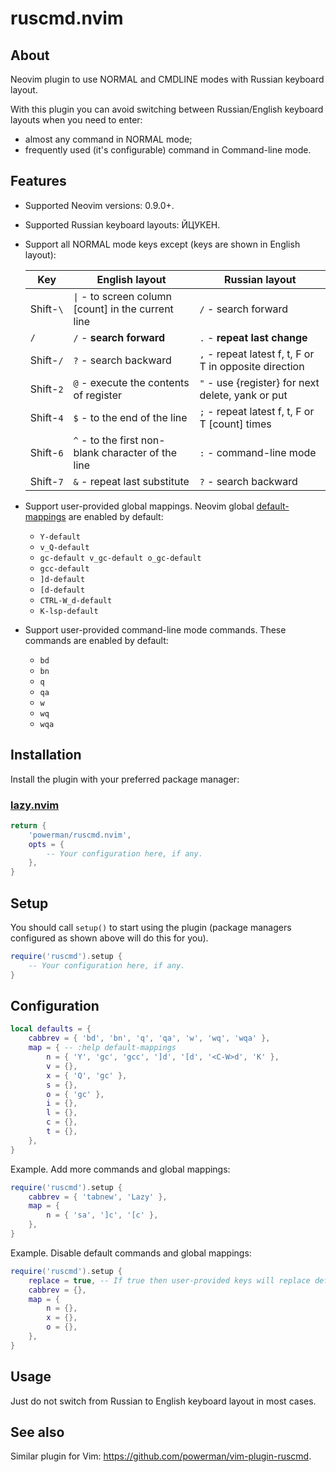# ruscmd.nvim

## About

Neovim plugin to use NORMAL and CMDLINE modes with Russian keyboard layout.

With this plugin you can avoid switching between Russian/English keyboard layouts
when you need to enter:

- almost any command in NORMAL mode;
- frequently used (it's configurable) command in Command-line mode.

## Features

- Supported Neovim versions: 0.9.0+.

- Supported Russian keyboard layouts: ЙЦУКЕН.

- Support all NORMAL mode keys except (keys are shown in English layout):

  | Key       | English layout                                       | Russian layout                                         |
  | --------- | ---------------------------------------------------- | ------------------------------------------------------ |
  | Shift-`\` | `\|` - to screen column \[count] in the current line | `/` - search forward                                   |
  | `/`       | `/` - **search forward**                             | `.` - **repeat last change**                           |
  | Shift-`/` | `?` - search backward                                | `,` - repeat latest f, t, F or T in opposite direction |
  | Shift-`2` | `@` - execute the contents of register               | `"` - use {register} for next delete, yank or put      |
  | Shift-`4` | `$` - to the end of the line                         | `;` - repeat latest f, t, F or T \[count] times        |
  | Shift-`6` | `^` - to the first non-blank character of the line   | `:` - command-line mode                                |
  | Shift-`7` | `&` - repeat last substitute                         | `?` - search backward                                  |

- Support user-provided global mappings.
  Neovim global [default-mappings](https://neovim.io/doc/user/vim_diff.html#default-mappings)
  are enabled by default:

  - `Y-default`
  - `v_Q-default`
  - `gc-default v_gc-default o_gc-default`
  - `gcc-default`
  - `]d-default`
  - `[d-default`
  - `CTRL-W_d-default`
  - `K-lsp-default`

- Support user-provided command-line mode commands.
  These commands are enabled by default:

  - `bd`
  - `bn`
  - `q`
  - `qa`
  - `w`
  - `wq`
  - `wqa`

## Installation

Install the plugin with your preferred package manager:

### [lazy.nvim](https://github.com/folke/lazy.nvim)

```lua
return {
    'powerman/ruscmd.nvim',
    opts = {
        -- Your configuration here, if any.
    },
}
```

## Setup

You should call `setup()` to start using the plugin (package managers configured as shown
above will do this for you).

```lua
require('ruscmd').setup {
    -- Your configuration here, if any.
}
```

## Configuration

```lua
local defaults = {
    cabbrev = { 'bd', 'bn', 'q', 'qa', 'w', 'wq', 'wqa' },
    map = { -- :help default-mappings
        n = { 'Y', 'gc', 'gcc', ']d', '[d', '<C-W>d', 'K' },
        v = {},
        x = { 'Q', 'gc' },
        s = {},
        o = { 'gc' },
        i = {},
        l = {},
        c = {},
        t = {},
    },
}
```

Example. Add more commands and global mappings:

```lua
require('ruscmd').setup {
    cabbrev = { 'tabnew', 'Lazy' },
    map = {
        n = { 'sa', ']c', '[c' },
    },
}
```

Example. Disable default commands and global mappings:

```lua
require('ruscmd').setup {
    replace = true, -- If true then user-provided keys will replace defaults for these keys.
    cabbrev = {},
    map = {
        n = {},
        x = {},
        o = {},
    },
}
```

## Usage

Just do not switch from Russian to English keyboard layout in most cases.

## See also

Similar plugin for Vim: <https://github.com/powerman/vim-plugin-ruscmd>.
